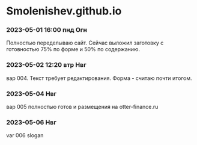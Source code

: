 # Smolenishev.github.io

### 2023-05-01 16:00 пнд Огн
Полностью переделываю сайт.
Сейчас выложил заготовку с готовностью 75% по форме и 50% по содержанию.

### 2023-05-02 12:20 втр Нвг
вар 004. Текст требует редактирования. Форма - считаю почти итогом.

### 2023-05-04 Нвг 
вар 005 полностью готов и размещения на otter-finance.ru

### 2023-05-06 Нвг
var 006 slogan

